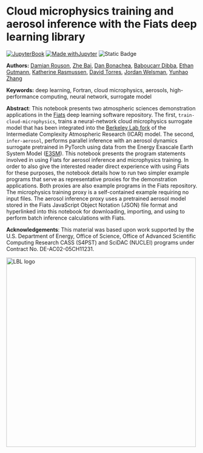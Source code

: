 # Cloud microphysics training and aerosol inference with the Fiats deep learning library

[![JupyterBook](https://github.com/UCAR-SEA/SEA-ISS-Template/actions/workflows/deploy.yml/badge.svg)](https://github.com/UCAR-SEA/SEA-ISS-Template/actions/workflows/deploy.yml)
[![Made withJupyter](https://img.shields.io/badge/Made%20with-Jupyter-green?style=flat-square&logo=Jupyter&color=green)](https://jupyter.org/try)
![Static Badge](https://img.shields.io/badge/DOI-10.XXXXX%2Fnnnnn-blue)

**Authors:** [Damian Rouson](mailto:rouson@lbl.gov), [Zhe Bai](mailto:@zhebai@lbl.gov), [Dan Bonachea](mailto:dobonachea@lbl.gov), [Baboucarr Dibba](mailto:bdibba@lbl.gov), [Ethan Gutmann](mailto:gutmann@ucar.edu), [Katherine Rasmussen](mailto:krasmussen@lbl.gov), [David Torres](mailto:davytorres@lbl.gov), [Jordan Welsman](mailto:welsman@lbl.gov), [Yunhao Zhang](mailto:yunhao2783@gmail.com)

**Keywords:** deep learning, Fortran, cloud microphysics, aerosols, high-performance computing, neural network, surrogate model

**Abstract**: This notebook presents two atmospheric sciences demonstration applications in the [Fiats](https://go.lbl.gov/fiats) deep learning software repository. The first, `train-cloud-microphysics`, trains a neural-network cloud microphysics surrogate model that has been integrated into the [Berkeley Lab fork](https://go.lbl.gov/icar) of the Intermediate Complexity Atmospheric Research (ICAR) model. The second, `infer-aerosol`, performs parallel inference with an aerosol dynamics surrogate pretrained in PyTorch using data from the Energy Exascale Earth System Model ([E3SM](https://e3sm.org)). This notebook presents the program statements involved in using Fiats for aerosol inference and microphysics training. In order to also give the interested reader direct experience with using Fiats for these purposes, the notebook details how to run two simpler example programs that serve as representative proxies for the demonstration applications.  Both proxies are also example programs in the Fiats repository. The microphysics training proxy is a self-contained example requiring no input files.  The aerosol inference proxy uses a pretrained aerosol model stored in the Fiats JavaScript Object Notation (JSON) file format and hyperlinked into this notebook for downloading, importing, and using to perform batch inference calculations with Fiats.

**Acknowledgements**: This material was based upon work supported by the U.S. Department of Energy, Office of Science, Office of Advanced Scientific Computing Research CASS (S4PST) and SciDAC (NUCLEI) programs under Contract No. DE-AC02-05CH11231.

<img src="https://creative.lbl.gov/wp-content/uploads/sites/3/2020/07/6_BL_Horiz_Rev_rgb.png"
     width="500px"
     alt="LBL logo"
     style="vertical-align:middle"/>
